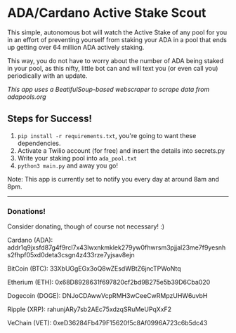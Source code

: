 # ADA/Cardano Active Stake Scout

This simple, autonomous bot will watch the Active Stake of any pool for you
in an effort of preventing yourself from staking your ADA in a pool that
ends up getting over 64 million ADA actively staking.

This way, you do not have to worry about the number of ADA being staked in
your pool, as this nifty, little bot can and will text you (or even call
you) periodically with an update.

*This app uses a BeatifulSoup-based webscraper to scrape data from adapools.org* 

## Steps for Success!
1. `pip install -r requirements.txt`, you're going to want these dependencies.
2. Activate a Twilio account (for free) and insert the details into secrets.py
3. Write your staking pool into `ada_pool.txt`
4. `python3 main.py` and away you go!

Note:  This app is currently set to notify you every day at around 8am and 8pm.

---

### Donations!
Consider donating, though of course not necessary!  :)

Cardano (ADA):
addr1q9jxsfd87g4f9rcl7x43lwxnkmklek279yw0fhwrsm3pjjal23me7f9yesnhs2fhpf05xd0deta3csgn4z433rze7yjsav8ejn


BitCoin (BTC): 
33XbUGgEGx3oQ8wZEsdWBtZ6jncTPWoNtq


Etherium (ETH): 
0x68D8928631f697820cf2bd9B275e5b39D6Cba020


Dogecoin (DOGE):
DNJoCDAwwVcpRMH3wCeeCwRMpzUHW6uvbH


Ripple (XRP):
rahunjARy7sb2AEc75xdzqSRuMeUPqXxF2


VeChain (VET):
0xeD36284Fb479F15620f5c8Af0996A723c6b5dc43